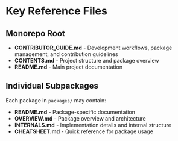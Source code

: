 # Key Reference Files

## Monorepo Root
- **CONTRIBUTOR_GUIDE.md** - Development workflows, package management, and contribution guidelines
- **CONTENTS.md** - Project structure and package overview
- **README.md** - Main project documentation

## Individual Subpackages
Each package in `packages/` may contain:
- **README.md** - Package-specific documentation
- **OVERVIEW.md** - Package overview and architecture
- **INTERNALS.md** - Implementation details and internal structure
- **CHEATSHEET.md** - Quick reference for package usage